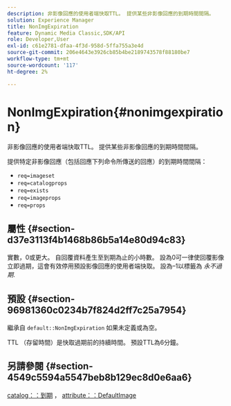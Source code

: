 ```yaml
---
description: 非影像回應的使用者端快取TTL。 提供某些非影像回應的到期時間間隔。
solution: Experience Manager
title: NonImgExpiration
feature: Dynamic Media Classic,SDK/API
role: Developer,User
exl-id: c61e2781-dfaa-4f3d-958d-5ffa755a3e4d
source-git-commit: 206e4643e3926cb85b4be2189743578f88180be7
workflow-type: tm+mt
source-wordcount: '117'
ht-degree: 2%

---
```


# NonImgExpiration{#nonimgexpiration}

非影像回應的使用者端快取TTL。 提供某些非影像回應的到期時間間隔。

提供特定非影像回應（包括回應下列命令所傳送的回應）的到期時間間隔：

* `req=imageset`
* `req=catalogprops`
* `req=exists`
* `req=imageprops`
* `req=props`

## 屬性 {#section-d37e3113f4b1468b86b5a14e80d94c83}

實數，0或更大。 自回覆資料產生至到期為止的小時數。 設為0可一律使回覆影像立即過期，這會有效停用預設影像回應的使用者端快取。 設為–1以標籤為 *永不過期*.

## 預設 {#section-96981360c0234b7f824d2ff7c25a7954}

繼承自 `default::NonImgExpiration` 如果未定義或為空。

TTL （存留時間）是快取過期前的持續時間。 預設TTL為6分鐘。

## 另請參閱 {#section-4549c5594a5547beb8b129ec8d0e6aa6}

[catalog：：到期](../../../../../is-api/image-catalog/image-serving-api-ref/c-image-catalog-reference/c-image-svg-data-reference/c-image-data-reference/r-expiration-cat.md#reference-a7afd668ecbb4d2da65d86259aa6a28a) ， [attribute：：DefaultImage](../../../../../is-api/image-catalog/image-serving-api-ref/c-image-catalog-reference/c-attributes-reference/r-is-cat-defaultimage.md#reference-8e9900e129f54ed68462a3c2fc3bc433)
